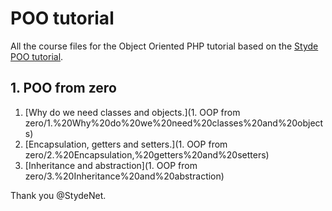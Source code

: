 # POO tutorial

All the course files for the Object Oriented PHP tutorial based on the [Styde POO tutorial](https://styde.net/curso-de-programacion-orientada-a-objetos-con-php/).

## 1. POO from zero

1. [Why do we need classes and objects.](1. OOP from zero/1.%20Why%20do%20we%20need%20classes%20and%20objects)
2. [Encapsulation, getters and setters.](1. OOP from zero/2.%20Encapsulation,%20getters%20and%20setters)
3. [Inheritance and abstraction](1. OOP from zero/3.%20Inheritance%20and%20abstraction)

Thank you @StydeNet.